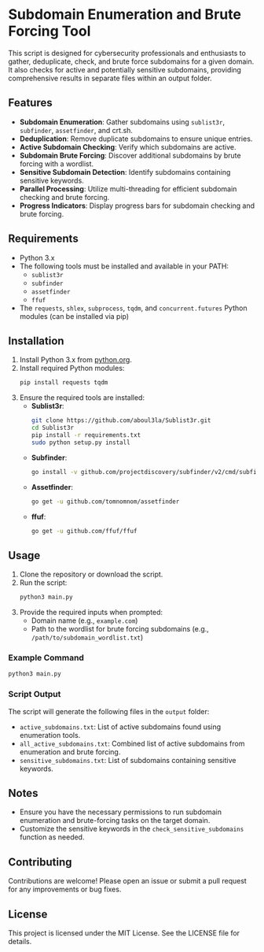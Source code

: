 # Subdomain Enumeration and Brute Forcing Tool

This script is designed for cybersecurity professionals and enthusiasts to gather, deduplicate, check, and brute force subdomains for a given domain. It also checks for active and potentially sensitive subdomains, providing comprehensive results in separate files within an output folder.

## Features

- **Subdomain Enumeration**: Gather subdomains using `sublist3r`, `subfinder`, `assetfinder`, and crt.sh.
- **Deduplication**: Remove duplicate subdomains to ensure unique entries.
- **Active Subdomain Checking**: Verify which subdomains are active.
- **Subdomain Brute Forcing**: Discover additional subdomains by brute forcing with a wordlist.
- **Sensitive Subdomain Detection**: Identify subdomains containing sensitive keywords.
- **Parallel Processing**: Utilize multi-threading for efficient subdomain checking and brute forcing.
- **Progress Indicators**: Display progress bars for subdomain checking and brute forcing.

## Requirements

- Python 3.x
- The following tools must be installed and available in your PATH:
  - `sublist3r`
  - `subfinder`
  - `assetfinder`
  - `ffuf`
- The `requests`, `shlex`, `subprocess`, `tqdm`, and `concurrent.futures` Python modules (can be installed via pip)

## Installation

1. Install Python 3.x from [python.org](https://www.python.org/).
2. Install required Python modules:
   ```sh
   pip install requests tqdm
   ```
3. Ensure the required tools are installed:
   - **Sublist3r**:
     ```sh
     git clone https://github.com/aboul3la/Sublist3r.git
     cd Sublist3r
     pip install -r requirements.txt
     sudo python setup.py install
     ```
   - **Subfinder**:
     ```sh
     go install -v github.com/projectdiscovery/subfinder/v2/cmd/subfinder@latest
     ```
   - **Assetfinder**:
     ```sh
     go get -u github.com/tomnomnom/assetfinder
     ```
   - **ffuf**:
     ```sh
     go get -u github.com/ffuf/ffuf
     ```

## Usage

1. Clone the repository or download the script.
2. Run the script:
   ```sh
   python3 main.py
   ```
3. Provide the required inputs when prompted:
   - Domain name (e.g., `example.com`)
   - Path to the wordlist for brute forcing subdomains (e.g., `/path/to/subdomain_wordlist.txt`)

### Example Command

```sh
python3 main.py
```

### Script Output

The script will generate the following files in the `output` folder:
- `active_subdomains.txt`: List of active subdomains found using enumeration tools.
- `all_active_subdomains.txt`: Combined list of active subdomains from enumeration and brute forcing.
- `sensitive_subdomains.txt`: List of subdomains containing sensitive keywords.

## Notes

- Ensure you have the necessary permissions to run subdomain enumeration and brute-forcing tasks on the target domain.
- Customize the sensitive keywords in the `check_sensitive_subdomains` function as needed.

## Contributing

Contributions are welcome! Please open an issue or submit a pull request for any improvements or bug fixes.

## License

This project is licensed under the MIT License. See the LICENSE file for details.

